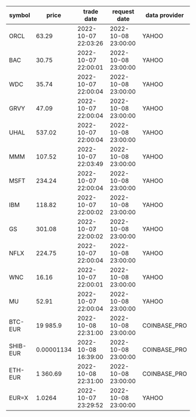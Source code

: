|symbol  |price          |trade date         |request date       |data provider|
|--------|---------------|-------------------|-------------------|-------------|
|ORCL    |    63.29      |2022-10-07 22:03:26|2022-10-08 23:00:00|YAHOO        |
|BAC     |    30.75      |2022-10-07 22:00:01|2022-10-08 23:00:00|YAHOO        |
|WDC     |    35.74      |2022-10-07 22:00:04|2022-10-08 23:00:00|YAHOO        |
|GRVY    |    47.09      |2022-10-07 22:00:04|2022-10-08 23:00:00|YAHOO        |
|UHAL    |   537.02      |2022-10-07 22:00:04|2022-10-08 23:00:00|YAHOO        |
|MMM     |   107.52      |2022-10-07 22:03:49|2022-10-08 23:00:00|YAHOO        |
|MSFT    |   234.24      |2022-10-07 22:00:04|2022-10-08 23:00:00|YAHOO        |
|IBM     |   118.82      |2022-10-07 22:00:02|2022-10-08 23:00:00|YAHOO        |
|GS      |   301.08      |2022-10-07 22:00:02|2022-10-08 23:00:00|YAHOO        |
|NFLX    |   224.75      |2022-10-07 22:00:04|2022-10-08 23:00:00|YAHOO        |
|WNC     |    16.16      |2022-10-07 22:00:01|2022-10-08 23:00:00|YAHOO        |
|MU      |    52.91      |2022-10-07 22:00:04|2022-10-08 23:00:00|YAHOO        |
|BTC-EUR |19 985.9       |2022-10-08 22:31:00|2022-10-08 23:00:00|COINBASE_PRO |
|SHIB-EUR|     0.00001134|2022-10-08 16:39:00|2022-10-08 23:00:00|COINBASE_PRO |
|ETH-EUR | 1 360.69      |2022-10-08 22:31:00|2022-10-08 23:00:00|COINBASE_PRO |
|EUR=X   |     1.0264    |2022-10-07 23:29:52|2022-10-08 23:00:00|YAHOO        |

